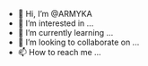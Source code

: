 - 👋 Hi, I’m @ARMYKA
- 👀 I’m interested in ...
- 🌱 I’m currently learning ...
- 💞️ I’m looking to collaborate on ...
- 📫 How to reach me ...

<!---
ARMYKA/ARMYKA is a ✨ special ✨ repository because its `README.md` (this file) appears on your GitHub profile.
You can click the Preview link to take a look at your changes.
--->
